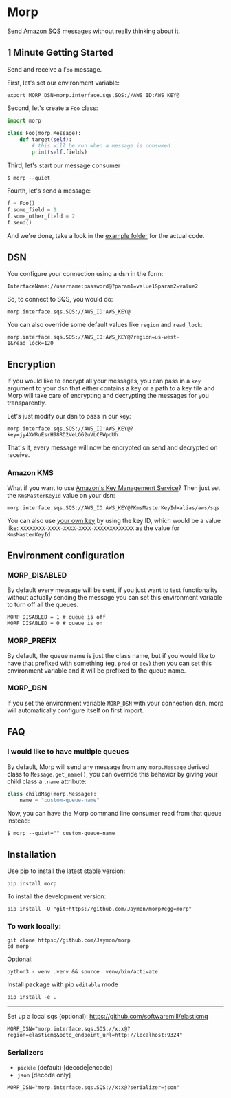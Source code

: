 # Morp

Send [Amazon SQS](http://aws.amazon.com/sqs/) messages without really thinking about it.


## 1 Minute Getting Started

Send and receive a `Foo` message.

First, let's set our environment variable:

    export MORP_DSN=morp.interface.sqs.SQS://AWS_ID:AWS_KEY@

Second, let's create a `Foo` class:

```python
import morp

class Foo(morp.Message):
    def target(self):
        # this will be run when a message is consumed
        print(self.fields)
```

Third, let's start our message consumer

```
$ morp --quiet
```

Fourth, let's send a message:

```python
f = Foo()
f.some_field = 1
f.some_other_field = 2
f.send()
```

And we're done, take a look in the [example folder](https://github.com/firstopinion/morp/tree/master/example) for the actual code.


## DSN

You configure your connection using a dsn in the form:

    InterfaceName://username:password@?param1=value1&param2=value2

So, to connect to SQS, you would do:

    morp.interface.sqs.SQS://AWS_ID:AWS_KEY@

You can also override some default values like `region` and `read_lock`:

    morp.interface.sqs.SQS://AWS_ID:AWS_KEY@?region=us-west-1&read_lock=120


## Encryption

If you would like to encrypt all your messages, you can pass in a `key` argument to your dsn that either contains a key or a path to a key file and Morp will take care of encrypting and decrypting the messages for you transparently.

Let's just modify our dsn to pass in our key:

    morp.interface.sqs.SQS://AWS_ID:AWS_KEY@?key=jy4XWRuEsrH98RD2VeLG62uVLCPWpdUh

That's it, every message will now be encrypted on send and decrypted on receive.


### Amazon KMS

What if you want to use [Amazon's Key Management Service](https://aws.amazon.com/kms/)? Then just set the `KmsMasterKeyId` value on your dsn:

    morp.interface.sqs.SQS://AWS_ID:AWS_KEY@?KmsMasterKeyId=alias/aws/sqs

You can also use [your own key](https://docs.aws.amazon.com/kms/latest/developerguide/create-keys.html) by using the key ID, which would be a value like: `XXXXXXXX-XXXX-XXXX-XXXX-XXXXXXXXXXXXX` as the value for `KmsMasterKeyId`


## Environment configuration

### MORP_DISABLED

By default every message will be sent, if you just want to test functionality without actually sending the message you can set this environment variable to turn off all the queues.

    MORP_DISABLED = 1 # queue is off
    MORP_DISABLED = 0 # queue is on

### MORP_PREFIX

By default, the queue name is just the class name, but if you would like to have that prefixed with something (eg, `prod` or `dev`) then you can set this environment variable and it will be prefixed to the queue name.

### MORP_DSN

If you set the environment variable `MORP_DSN` with your connection dsn, morp will automatically configure itself on first import.


## FAQ

### I would like to have multiple queues

By default, Morp will send any message from any `morp.Message` derived class to `Message.get_name()`, you can override this behavior by giving your child class a `.name` attribute:

```python
class childMsg(morp.Message):
    name = "custom-queue-name"
```

Now, you can have the Morp command line consumer read from that queue instead:

```
$ morp --quiet="" custom-queue-name
```


## Installation

Use pip to install the latest stable version:

    pip install morp

To install the development version:

    pip install -U "git+https://github.com/Jaymon/morp#egg=morp"

### To work locally:

```
git clone https://github.com/Jaymon/morp
cd morp
```

Optional:
```
python3 - venv .venv && source .venv/bin/activate
```

Install package with pip `editable` mode
```
pip install -e .
```

---

Set up a local sqs (optional):
https://github.com/softwaremill/elasticmq

```
MORP_DSN="morp.interface.sqs.SQS://x:x@?region=elasticmq&boto_endpoint_url=http://localhost:9324"
```

### Serializers
* `pickle` (default) [decode|encode]
* `json` [decode only]

```
MORP_DSN="morp.interface.sqs.SQS://x:x@?serializer=json"
```
